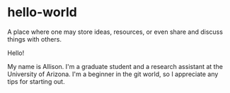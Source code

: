 # hello-world
A place where one may store ideas, resources, or even share and discuss things with others.

Hello!

My name is Allison. 
I'm a graduate student and a research assistant at the University of Arizona.
I'm a beginner in the git world, so I appreciate any tips for starting out.
